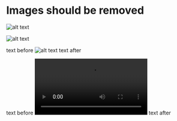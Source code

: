 # Images should be removed

![alt text](https://www.example.com/test.png)

![alt text](https://www.example.com/test.jpg "title text")

text before ![alt text](https://www.example.com/test.jpeg) text after

text before ![alt text](https://www.example.com/test.webm "title text") text after
